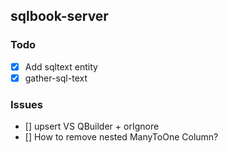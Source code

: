 ## sqlbook-server

### Todo

- [x] Add sqltext entity
- [x] gather-sql-text

### Issues

- [] upsert VS QBuilder + orIgnore
- [] How to remove nested ManyToOne Column?
